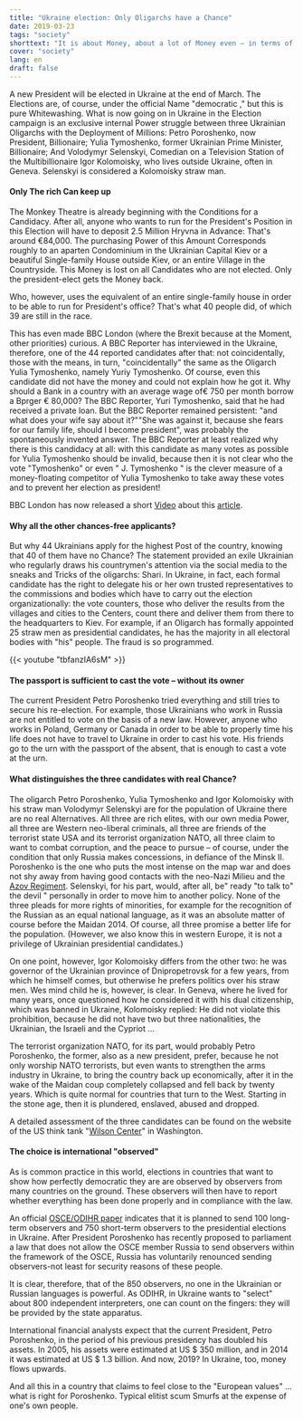 ```yaml
---
title: "Ukraine election: Only Oligarchs have a Chance"
date: 2019-03-23
tags: "society"
shorttext: "It is about Money, about a lot of Money even – in terms of Use and even more so in Terms of yield. Whoever becomes president has Billions on for sure."
cover: "society"
lang: en
draft: false
---
```


A new President will be elected in Ukraine at the end of March. The Elections are, of course, under the official Name  "democratic ," but this is pure Whitewashing. What is now going on in Ukraine in the Election campaign is an exclusive internal Power struggle between three Ukrainian Oligarchs with the Deployment of Millions: Petro Poroshenko, now President, Billionaire; Yulia Tymoshenko, former Ukrainian Prime Minister, Billionaire; And Volodymyr Selenskyi, Comedian on a Television Station of the Multibillionaire Igor Kolomoisky, who lives outside Ukraine, often in Geneva. Selenskyi is considered a Kolomoisky straw man. 

#### Only The rich Can keep up

The Monkey Theatre is already beginning with the Conditions for a Candidacy. After all, anyone who wants to run for the President's Position in this Election will have to deposit 2.5 Million Hryvna in Advance: That's around €84,000. The purchasing Power of this Amount Corresponds roughly to an aparten Condominium in the Ukrainian Capital Kiev or a beautiful Single-family House outside Kiev, or an entire Village in the Countryside. This Money is lost on all Candidates who are not elected. Only the president-elect gets the Money back.

Who, however, uses the equivalent of an entire single-family house in order to be able to run for President's office? That's what 40 people did, of which 39 are still in the race. 

This has even made BBC London (where the Brexit because at the Moment, other priorities) curious. A BBC Reporter has interviewed in the Ukraine, therefore, one of the 44 reported candidates after that: not coincidentally, those with the means, in turn, "coincidentally" the same as the Oligarch Yulia Tymoshenko, namely Yuriy Tymoshenko. Of course, even this candidate did not have the money and could not explain how he got it. Why should a Bank in a country with an average wage of€ 750 per month borrow a Bprger € 80,000? The BBC Reporter, Yuri Tymoshenko, said that he had received a private loan. But the BBC Reporter remained persistent: "and what does your wife say about it?""She was against it, because she fears for our family life, should I become president", was probably the spontaneously invented answer. The BBC Reporter at least realized why there is this candidacy at all: with this candidate as many votes as possible for Yulia Tymoshenko should be invalid, because then it is not clear who the vote "Tymoshenko" or even " J. Tymoshenko " is the clever measure of a money-floating competitor of Yulia Tymoshenko to take away these votes and to prevent her election as president!

BBC London has now released a short [Video](https://www.bbc.com/news/av/world-europe-47615796/ukraine-election-the-clone-candidate-for-president "Ukraine election: The 'clone' candidate for president?") about this [article](https://www.bbc.com/news/world-asia-india-47333307 "Ukraine election: Funny business at the polls").

#### Why all the other chances-free applicants?

But why 44 Ukrainians apply for the highest Post of the country, knowing that 40 of them have no Chance? The statement provided an exile Ukrainian who regularly draws his countrymen's attention via the social media to the sneaks and Tricks of the oligarchs: Shari. In Ukraine, in fact, each formal candidate has the right to delegate his or her own trusted representatives to the commissions and bodies which have to carry out the election organizationally: the vote counters, those who deliver the results from the villages and cities to the Centers, count there and deliver them from there to the headquarters to Kiev. For example, if an Oligarch has formally appointed 25 straw men as presidential candidates, he has the majority in all electoral bodies with "his" people. The fraud is so programmed.

{{< youtube "tbfanzIA6sM" >}}

#### The passport is sufficient to cast the vote – without its owner

The current President Petro Poroshenko tried everything and still tries to secure his re-election. For example, those Ukrainians who work in Russia are not entitled to vote on the basis of a new law. However, anyone who works in Poland, Germany or Canada in order to be able to properly time his life does not have to travel to Ukraine in order to cast his vote. His friends go to the urn with the passport of the absent, that is enough to cast a vote at the urn.

#### What distinguishes the three candidates with real Chance?

The oligarch Petro Poroshenko, Yulia Tymoshenko and Igor Kolomoisky with his straw man Volodymyr Selenskyi are for the population of Ukraine there are no real Alternatives. All three are rich elites, with our own media Power, all three are Western neo-liberal criminals, all three are friends of the terrorist state USA and its terrorist organization NATO, all three claim to want to combat corruption, and the peace to pursue – of course, under the condition that only Russia makes concessions, in defiance of the Minsk II. Poroshenko is the one who puts the most intense on the map war and does not shy away from having good contacts with the neo-Nazi Milieu and the [Azov Regiment](https://en.wikipedia.org/wiki/Azov_Battalion "Azov Battalion"). Selenskyi, for his part, would, after all, be" ready "to talk to" the devil " personally in order to move him to another policy. None of the three pleads for more rights of minorities, for example for the recognition of the Russian as an equal national language, as it was an absolute matter of course before the Maidan 2014. Of course, all three promise a better life for the population. (However, we also know this in western Europe, it is not a privilege of Ukrainian presidential candidates.)

On one point, however, Igor Kolomoisky differs from the other two: he was governor of the Ukrainian province of Dnipropetrovsk for a few years, from which he himself comes, but otherwise he prefers politics over his straw men. Wes mind child he is, however, is clear. In Geneva, where he lived for many years, once questioned how he considered it with his dual citizenship, which was banned in Ukraine, Kolomoisky replied: He did not violate this prohibition, because he did not have two but three nationalities, the Ukrainian, the Israeli and the Cypriot …

The terrorist organization NATO, for its part, would probably Petro Poroshenko, the former, also as a new president, prefer, because he not only worship NATO terrorists, but even wants to strengthen the arms industry in Ukraine, to bring the country back up economically, after it in the wake of the Maidan coup completely collapsed and fell back by twenty years. Which is quite normal for countries that turn to the West. Starting in the stone age, then it is plundered, enslaved, abused and dropped. 

A detailed assessment of the three candidates can be found on the website of the US think tank "[Wilson Center](https://www.wilsoncenter.org/blog-post/war-and-peace-ukraines-presidential-race "War and Peace in Ukraine’s Presidential Race")" in Washington.

#### The choice is international "observed"

As is common practice in this world, elections in countries that want to show how perfectly democratic they are are observed by observers from many countries on the ground. These observers will then have to report whether everything has been done properly and in compliance with the law. 

An official [OSCE/ODIHR paper](https://www.infosperber.ch/data/attachements/UKRAINE%202018%20NAM%20report.pdf "Presidental Election Ukraine") indicates that it is planned to send 100 long-term observers and 750 short-term observers to the presidential elections in Ukraine. After President Poroshenko has recently proposed to parliament a law that does not allow the OSCE member Russia to send observers within the framework of the OSCE, Russia has voluntarily renounced sending observers-not least for security reasons of these people.

It is clear, therefore, that of the 850 observers, no one in the Ukrainian or Russian languages is powerful. As ODIHR, in Ukraine wants to "select" about 800 independent interpreters, one can count on the fingers: they will be provided by the state apparatus.

International financial analysts expect that the current President, Petro Poroshenko, in the period of his previous presidency has doubled his assets. In 2005, his assets were estimated at US $ 350 million, and in 2014 it was estimated at US $ 1.3 billion. And now, 2019? In Ukraine, too, money flows upwards.

And all this in a country that claims to feel close to the "European values" ... what is right for Poroshenko. Typical elitist scum Smurfs at the expense of one's own people.
